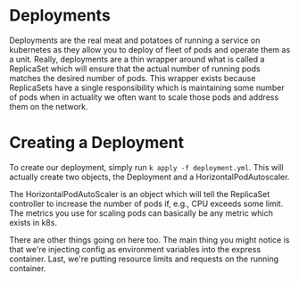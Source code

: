 # Deployments

Deployments are the real meat and potatoes of running a service on kubernetes as they allow you to deploy of fleet of pods and operate them as a unit.
Really, deployments are a thin wrapper around what is called a ReplicaSet which will ensure that the actual number of running pods matches the desired number of pods.
This wrapper exists because ReplicaSets have a single responsibility which is maintaining some number of pods when in actuality we often want to scale those pods and address them on the network.

# Creating a Deployment
To create our deployment, simply run `k apply -f deployment.yml`.
This will actually create two objects, the Deployment and a HorizontalPodAutoscaler.

The HorizontalPodAutoScaler is an object which will tell the ReplicaSet controller to increase the number of pods if, e.g., CPU exceeds some limit.
The metrics you use for scaling pods can basically be any metric which exists in k8s.

There are other things going on here too.
The main thing you might notice is that we're injecting config as environment variables into the express container.
Last, we're putting resource limits and requests on the running container.
